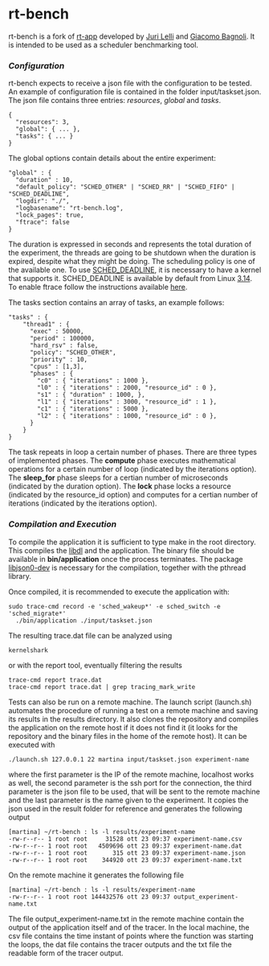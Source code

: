 rt-bench
========

rt-bench is a fork of [rt-app](https://github.com/gbagnoli/rt-app)
developed by [Juri Lelli](https://github.com/jlelli) and [Giacomo
Bagnoli](https://github.com/gbagnoli). It is intended to be used as a
scheduler benchmarking tool.

### _Configuration_
rt-bench expects to receive a json file with the configuration to be
tested. An example of configuration file is contained in the folder
input/taskset.json. The json file contains three entries: _resources_,
_global_ and _tasks_.

``` 
{
  "resources": 3,
  "global": { ... },
  "tasks": { ... }
}
``` 
The global options contain details about the entire experiment:
``` 
"global" : {
  "duration" : 10,
  "default_policy": "SCHED_OTHER" | "SCHED_RR" | "SCHED_FIFO" | "SCHED_DEADLINE",
  "logdir": "./",
  "logbasename": "rt-bench.log",
  "lock_pages": true,
  "ftrace": false
}
``` 

The duration is expressed in seconds and represents the total duration
of the experiment, the threads are going to be shutdown when the
duration is expired, despite what they might be doing. The scheduling
policy is one of the available one. To use
[SCHED_DEADLINE](http://en.wikipedia.org/wiki/SCHED_DEADLINE), it is
necessary to have a kernel that supports it. SCHED_DEADLINE is
available by default from Linux
[3.14](http://kernelnewbies.org/Linux_3.14#head-651929cdcf19cc2e2cfc7feb16b78ef963d195fe).
To enable ftrace follow the instructions available
[here](http://lwn.net/Articles/425583/).

The tasks section contains an array of tasks, an example follows:

``` 
"tasks" : {
    "thread1" : {
      "exec" : 50000,
      "period" : 100000,
      "hard_rsv" : false, 
      "policy": "SCHED_OTHER",
      "priority" : 10,
      "cpus" : [1,3],
      "phases" : {
        "c0" : { "iterations" : 1000 },
        "l0" : { "iterations" : 2000, "resource_id" : 0 },
        "s1" : { "duration" : 1000, },
        "l1" : { "iterations" : 3000, "resource_id" : 1 },
        "c1" : { "iterations" : 5000 },
        "l2" : { "iterations" : 1000, "resource_id" : 0 },
      }
    }
}
``` 

The task repeats in loop a certain number of phases. There are three
types of implemented phases. The **compute** phase executes
mathematical operations for a certain number of loop (indicated by the
iterations option).  The **sleep_for** phase sleeps for a certian
number of microseconds (indicated by the duration option). The
**lock** phase locks a resource (indicated by the resource_id option)
and computes for a certian number of iterations (indicated by the
iterations option).

### _Compilation and Execution_ ###

To compile the application it is sufficient to type make in the root
directory. This compiles the
[libdl](https://github.com/gbagnoli/rt-app/tree/master/libdl) and the
application. The binary file should be available in
**bin/application** once the process terminates. The package
[libjson0-dev](https://packages.debian.org/search?keywords=libjson0-dev)
is necessary for the compilation, together with the pthread library.

Once compiled, it is recommended to execute the application with:
```
sudo trace-cmd record -e 'sched_wakeup*' -e sched_switch -e 'sched_migrate*'
  ./bin/application ./input/taskset.json
```
The resulting trace.dat file can be analyzed using
```
kernelshark
```
or with the report tool, eventually filtering the results
```
trace-cmd report trace.dat
trace-cmd report trace.dat | grep tracing_mark_write
```

Tests can also be run on a remote machine. The launch script
(launch.sh) automates the procedure of running a test on a remote
machine and saving its results in the results directory. It also
clones the repository and compiles the application on the remote host
if it does not find it (it looks for the repository and the binary
files in the home of the remote host). It can be executed with

```
./launch.sh 127.0.0.1 22 martina input/taskset.json experiment-name
```

where the first parameter is the IP of the remote machine, localhost
works as well, the second parameter is the ssh port for the
connection, the third parameter is the json file to be used, that will
be sent to the remote machine and the last parameter is the name given
to the experiment. It copies the json used in the result folder for
reference and generates the following output

```
[martina] ~/rt-bench : ls -l results/experiment-name
-rw-r--r-- 1 root root     31528 ott 23 09:37 experiment-name.csv
-rw-r--r-- 1 root root   4509696 ott 23 09:37 experiment-name.dat
-rw-r--r-- 1 root root       315 ott 23 09:37 experiment-name.json
-rw-r--r-- 1 root root    344920 ott 23 09:37 experiment-name.txt
```

On the remote machine it generates the following file

```
[martina] ~/rt-bench : ls -l results/experiment-name
-rw-r--r-- 1 root root 144432576 ott 23 09:37 output_experiment-name.txt
```

The file output_experiment-name.txt in the remote machine contain the
output of the application itself and of the tracer. In the local
machine, the csv file contains the time instant of points where the
function was starting the loops, the dat file contains the tracer
outputs and the txt file the readable form of the tracer output.
